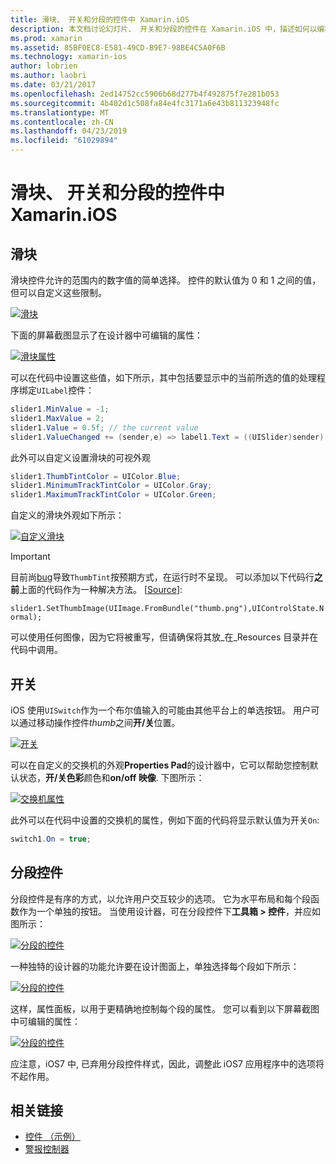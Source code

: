 ```yaml
---
title: 滑块、 开关和分段的控件中 Xamarin.iOS
description: 本文档讨论幻灯片、 开关和分段的控件在 Xamarin.iOS 中，描述如何以编程方式和 iOS 设计器使用它们。
ms.prod: xamarin
ms.assetid: 85BF0EC8-E581-49CD-B9E7-98BE4C5A0F6B
ms.technology: xamarin-ios
author: lobrien
ms.author: laobri
ms.date: 03/21/2017
ms.openlocfilehash: 2ed14752cc5906b68d277b4f492875f7e281b053
ms.sourcegitcommit: 4b402d1c508fa84e4fc3171a6e43b811323948fc
ms.translationtype: MT
ms.contentlocale: zh-CN
ms.lasthandoff: 04/23/2019
ms.locfileid: "61029894"
---
```

# <a name="sliders-switches-and-segmented-controls-in-xamarinios"></a>滑块、 开关和分段的控件中 Xamarin.iOS

<a name="Sliders" />

## <a name="sliders"></a>滑块

滑块控件允许的范围内的数字值的简单选择。 控件的默认值为 0 和 1 之间的值，但可以自定义这些限制。

 [![](slider-switch-segmented-controls-images/image25a.png "滑块")](slider-switch-segmented-controls-images/image25a.png#lightbox)

下面的屏幕截图显示了在设计器中可编辑的属性：

 [![](slider-switch-segmented-controls-images/image26a.png "滑块属性")](slider-switch-segmented-controls-images/image25a.png#lightbox)

可以在代码中设置这些值，如下所示，其中包括要显示中的当前所选的值的处理程序绑定`UILabel`控件：

```csharp
slider1.MinValue = -1;
slider1.MaxValue = 2;
slider1.Value = 0.5f; // the current value
slider1.ValueChanged += (sender,e) => label1.Text = ((UISlider)sender).Value.ToString ();
```

此外可以自定义设置滑块的可视外观

```csharp
slider1.ThumbTintColor = UIColor.Blue;
slider1.MinimumTrackTintColor = UIColor.Gray;
slider1.MaximumTrackTintColor = UIColor.Green;
```

自定义的滑块外观如下所示：

 [![](slider-switch-segmented-controls-images/image27a.png "自定义滑块")](slider-switch-segmented-controls-images/image28a.png#lightbox)

> [!IMPORTANT]
> 目前尚[bug](https://stackoverflow.com/a/19496179)导致`ThumbTint`按预期方式，在运行时不呈现。 可以添加以下代码行**之前**上面的代码作为一种解决方法。 [[Source](https://stackoverflow.com/a/21396794)]:
>
> `slider1.SetThumbImage(UIImage.FromBundle("thumb.png"),UIControlState.Normal);`
> 
> 可以使用任何图像，因为它将被重写，但请确保将其放_在_Resources 目录并在代码中调用。

<a name="Switch" />

## <a name="switch"></a>开关

iOS 使用`UISwitch`作为一个布尔值输入的可能由其他平台上的单选按钮。 用户可以通过移动操作控件*thumb*之间**开/关**位置。

 [![](slider-switch-segmented-controls-images/image28a.png "开关")](slider-switch-segmented-controls-images/image28a.png#lightbox)

可以在自定义的交换机的外观**Properties Pad**的设计器中，它可以帮助您控制默认状态，**开/关色彩**颜色和**on/off 映像**. 下图所示：

 [![](slider-switch-segmented-controls-images/image29a.png "交换机属性")](slider-switch-segmented-controls-images/image29a.png#lightbox)

此外可以在代码中设置的交换机的属性，例如下面的代码将显示默认值为开关`On`:

```csharp
switch1.On = true;
```

 <a name="Segmented_Controls" />


## <a name="segmented-controls"></a>分段控件

分段控件是有序的方式，以允许用户交互较少的选项。 它为水平布局和每个段函数作为一个单独的按钮。 当使用设计器，可在分段控件下**工具箱 > 控件**，并应如图所示：

 [![](slider-switch-segmented-controls-images/segmentedcontrol.png "分段的控件")](slider-switch-segmented-controls-images/segmentedcontrol.png#lightbox)

一种独特的设计器的功能允许要在设计图面上，单独选择每个段如下所示：

 [![](slider-switch-segmented-controls-images/segmentedcontrolselection.png "分段的控件")](slider-switch-segmented-controls-images/segmentedcontrolselection.png#lightbox)

这样，属性面板，以用于更精确地控制每个段的属性。 您可以看到以下屏幕截图中可编辑的属性：

 [![](slider-switch-segmented-controls-images/segmentedcontrolproperties.png "分段的控件")](slider-switch-segmented-controls-images/segmentedcontrolproperties.png#lightbox)

应注意，iOS7 中, 已弃用分段控件样式，因此，调整此 iOS7 应用程序中的选项将不起作用。

## <a name="related-links"></a>相关链接

- [控件 （示例）](https://developer.xamarin.com/samples/Controls/)
- [警报控制器](https://github.com/xamarin/recipes/tree/master/Recipes/ios/standard_controls/alertcontroller)
